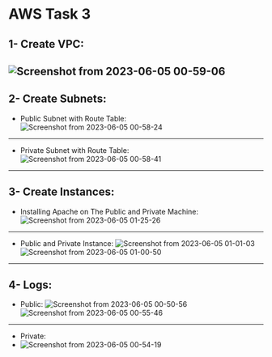 # AWS Task 3
## 1- Create VPC:
![Screenshot from 2023-06-05 00-59-06](https://github.com/amrabunemr98/Sprints-tasks/assets/128842547/fdaa7d6f-ca47-4167-8f9f-05e88861c29c)
--------------------
## 2- Create Subnets:
- Public Subnet with Route Table:
![Screenshot from 2023-06-05 00-58-24](https://github.com/amrabunemr98/Sprints-tasks/assets/128842547/a6831f65-3b54-40d0-84db-991f05e25e1a)
---------------------------------------------------------
- Private Subnet with Route Table:
![Screenshot from 2023-06-05 00-58-41](https://github.com/amrabunemr98/Sprints-tasks/assets/128842547/4e59f15e-7451-4b9b-8413-94e7aa980d35)
-----------------------------------------------------
## 3- Create Instances:
- Installing Apache on The Public and Private Machine:
![Screenshot from 2023-06-05 01-25-26](https://github.com/amrabunemr98/Sprints-tasks/assets/128842547/9c7387be-a6b7-4f95-9abc-de871293afc5)
------------------------------------
- Public and Private Instance:
![Screenshot from 2023-06-05 01-01-03](https://github.com/amrabunemr98/Sprints-tasks/assets/128842547/8306efda-32be-4dfd-809f-f85c2b7cb657)
![Screenshot from 2023-06-05 01-00-50](https://github.com/amrabunemr98/Sprints-tasks/assets/128842547/56d4aa85-aade-4321-91e9-4d3fffd47d63)
-----------------------------
## 4- Logs:
- Public:
![Screenshot from 2023-06-05 00-50-56](https://github.com/amrabunemr98/Sprints-tasks/assets/128842547/9987901b-cc5c-482f-b937-c6e033221d99)
![Screenshot from 2023-06-05 00-55-46](https://github.com/amrabunemr98/Sprints-tasks/assets/128842547/203bc72f-a677-4aeb-b690-55601bcd1d7b)
-----------------
- Private:
- ![Screenshot from 2023-06-05 00-54-19](https://github.com/amrabunemr98/Sprints-tasks/assets/128842547/a08117cd-5c06-4c4d-bad8-4eec5c8594d3)
